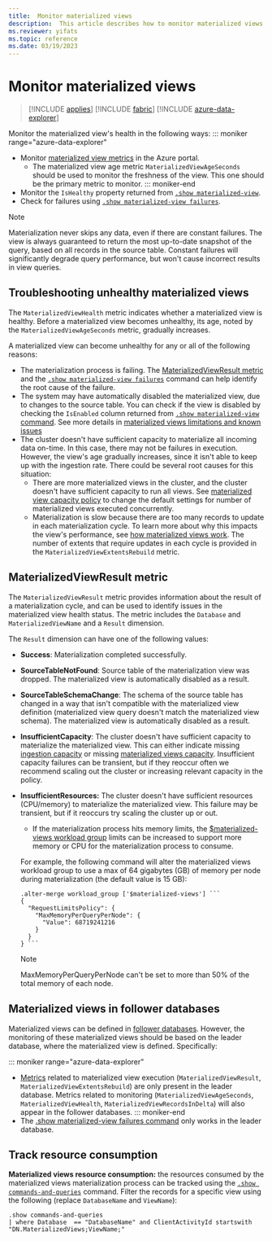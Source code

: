 ```yaml
---
title:  Monitor materialized views
description:  This article describes how to monitor materialized views.
ms.reviewer: yifats
ms.topic: reference
ms.date: 03/19/2023
---
```

# Monitor materialized views

> [!INCLUDE [applies](../../includes/applies-to-version/applies.md)] [!INCLUDE [fabric](../../includes/applies-to-version/fabric.md)] [!INCLUDE [azure-data-explorer](../../includes/applies-to-version/azure-data-explorer.md)]


Monitor the materialized view's health in the following ways:
::: moniker range="azure-data-explorer"
* Monitor [materialized view metrics](/azure/data-explorer/using-metrics#materialized-view-metrics) in the Azure portal.
  * The materialized view age metric `MaterializedViewAgeSeconds` should be used to monitor the freshness of the view. This one should be the primary metric to monitor.
::: moniker-end
* Monitor the `IsHealthy` property returned from [`.show materialized-view`](materialized-view-show-command.md#show-materialized-views).
* Check for failures using [`.show materialized-view failures`](materialized-view-show-failures-command.md#show-materialized-view-failures).

> [!NOTE]
>
> Materialization never skips any data, even if there are constant failures. The view is always guaranteed to return the most up-to-date snapshot of the query, based on all records in the source table. Constant failures will significantly degrade query performance, but won't cause incorrect results in view queries.

## Troubleshooting unhealthy materialized views

The `MaterializedViewHealth` metric indicates whether a materialized view is healthy. Before a materialized view becomes unhealthy, its age, noted by the `MaterializedViewAgeSeconds` metric, gradually increases.

A materialized view can become unhealthy for any or all of the following reasons:

* The materialization process is failing. The [MaterializedViewResult metric](#materializedviewresult-metric) and the [`.show materialized-view failures`](materialized-view-show-failures-command.md#show-materialized-view-failures) command can help identify the root cause of the failure.
* The system may have automatically disabled the materialized view, due to changes to the source table. You can check if the view is disabled by checking the `IsEnabled` column returned from [`.show materialized-view` command](materialized-view-show-command.md#show-materialized-views). See more details in [materialized views limitations and known issues](materialized-views-limitations.md#the-materialized-view-source)
* The cluster doesn't have sufficient capacity to materialize all incoming data on-time. In this case, there may not be failures in execution. However, the view's age gradually increases, since it isn't able to keep up with the ingestion rate. There could be several root causes for this situation:
  * There are more materialized views in the cluster, and the cluster doesn't have sufficient capacity to run all views. See [materialized view capacity policy](../capacity-policy.md#materialized-views-capacity-policy) to change the default settings for number of materialized views executed concurrently.  
  * Materialization is slow because there are too many records to update in each materialization cycle. To learn more about why this impacts the view's performance, see [how materialized views work](materialized-view-overview.md#how-materialized-views-work). The number of extents that require updates in each cycle is provided in the `MaterializedViewExtentsRebuild` metric.

## MaterializedViewResult metric

The `MaterializedViewResult` metric provides information about the result of a materialization cycle, and can be used to identify issues in the materialized view health status. The metric includes the `Database` and `MaterializedViewName` and a `Result` dimension.

The `Result` dimension can have one of the following values:
  
* **Success**: Materialization completed successfully.
* **SourceTableNotFound**: Source table of the materialization view was dropped. The materialized view is automatically disabled as a result.
* **SourceTableSchemaChange**: The schema of the source table has changed in a way that isn't compatible with the materialized view definition (materialized view query doesn't match the materialized view schema). The materialized view is automatically disabled as a result.
* **InsufficientCapacity**: The cluster doesn't have sufficient capacity to materialize the materialized view. This can either indicate missing [ingestion capacity](../capacity-policy.md#ingestion-capacity) or missing [materialized views capacity](../capacity-policy.md#materialized-views-capacity-policy). Insufficient capacity failures can be transient, but if they reoccur often we recommend scaling out the cluster or increasing relevant capacity in the policy.
* **InsufficientResources:** The cluster doesn't have sufficient resources (CPU/memory) to materialize the materialized view. This failure may be transient, but if it reoccurs try scaling the cluster up or out.

  * If the materialization process hits memory limits, the [$materialized-views workload group](../workload-groups.md#materialized-views-workload-group) limits can be increased to support more memory or CPU for the materialization process to consume.
  
   For example, the following command will alter the materialized views workload group to use a max of 64 gigabytes (GB) of memory per node during materialization (the default value is 15 GB):

    ~~~kusto
    .alter-merge workload_group ['$materialized-views'] ```
    {
      "RequestLimitsPolicy": {
        "MaxMemoryPerQueryPerNode": {
          "Value": 68719241216
        }
      }
    } ```
    ~~~

    > [!NOTE]
    > MaxMemoryPerQueryPerNode can't be set to more than 50% of the total memory of each node.

## Materialized views in follower databases

Materialized views can be defined in [follower databases](materialized-views-limitations.md#follower-databases). However, the monitoring of these materialized views should be based on the leader database, where the materialized view is defined. Specifically:

::: moniker range="azure-data-explorer"
* [Metrics](/azure/data-explorer/using-metrics#materialized-view-metrics) related to materialized view execution (`MaterializedViewResult`, `MaterializedViewExtentsRebuild`) are only present in the leader database. Metrics related to monitoring (`MaterializedViewAgeSeconds`, `MaterializedViewHealth`, `MaterializedViewRecordsInDelta`) will also appear in the follower databases.
::: moniker-end
* The [.show materialized-view failures command](materialized-view-show-failures-command.md) only works in the leader database.

## Track resource consumption

**Materialized views resource consumption:** the resources consumed by the materialized views materialization process can be tracked using the [`.show commands-and-queries`](../commands-and-queries.md) command. Filter the records for a specific view using the following (replace `DatabaseName` and `ViewName`):

<!-- csl -->
```kusto
.show commands-and-queries 
| where Database  == "DatabaseName" and ClientActivityId startswith "DN.MaterializedViews;ViewName;"
```
